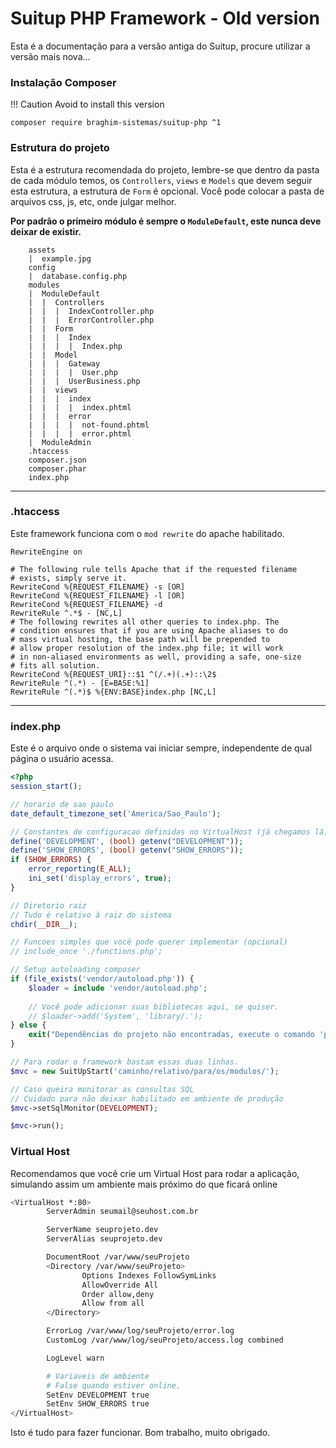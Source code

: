 # Suitup PHP Framework - **Old version**

Esta é a documentação para a versão antiga do Suitup, procure utilizar a versão mais nova...

### Instalação Composer

!!! Caution
        Avoid to install this version

`composer require braghim-sistemas/suitup-php ^1`

### Estrutura do projeto
Esta é a estrutura recomendada do projeto, lembre-se que dentro da pasta de cada módulo temos, os `Controllers`, `views` e `Models` que devem seguir esta estrutura, a estrutura de `Form` é opcional. Você pode colocar a pasta de arquivos css, js, etc, onde julgar melhor.

**Por padrão o primeiro módulo é sempre o `ModuleDefault`, este nunca deve deixar de existir.**

```properties
    assets
    |  example.jpg
    config
    |  database.config.php
    modules
    |  ModuleDefault
    |  |  Controllers
    |  |  |  IndexController.php
    |  |  |  ErrorController.php
    |  |  Form
    |  |  |  Index
    |  |  |  |  Index.php
    |  |  Model
    |  |  |  Gateway
    |  |  |  |  User.php
    |  |  |  UserBusiness.php
    |  |  views
    |  |  |  index
    |  |  |  |  index.phtml
    |  |  |  error
    |  |  |  |  not-found.phtml
    |  |  |  |  error.phtml
    |  ModuleAdmin
    .htaccess
    composer.json
    composer.phar
    index.php
```

---
### .htaccess
Este framework funciona com o `mod rewrite` do apache habilitado.
```properties
RewriteEngine on

# The following rule tells Apache that if the requested filename
# exists, simply serve it.
RewriteCond %{REQUEST_FILENAME} -s [OR]
RewriteCond %{REQUEST_FILENAME} -l [OR]
RewriteCond %{REQUEST_FILENAME} -d
RewriteRule ^.*$ - [NC,L]
# The following rewrites all other queries to index.php. The 
# condition ensures that if you are using Apache aliases to do
# mass virtual hosting, the base path will be prepended to 
# allow proper resolution of the index.php file; it will work
# in non-aliased environments as well, providing a safe, one-size 
# fits all solution.
RewriteCond %{REQUEST_URI}::$1 ^(/.+)(.+)::\2$
RewriteRule ^(.*) - [E=BASE:%1]
RewriteRule ^(.*)$ %{ENV:BASE}index.php [NC,L]

```

---
### index.php
Este é o arquivo onde o sistema vai iniciar sempre, independente de qual página o usuário acessa.
```php
<?php
session_start();

// horario de sao paulo
date_default_timezone_set('America/Sao_Paulo');

// Constantes de configuracao definidas no VirtualHost (já chegamos lá).
define('DEVELOPMENT', (bool) getenv("DEVELOPMENT"));
define('SHOW_ERRORS', (bool) getenv("SHOW_ERRORS"));
if (SHOW_ERRORS) {
	error_reporting(E_ALL);
	ini_set('display_errors', true);
}

// Diretorio raiz
// Tudo é relativo à raiz do sistema
chdir(__DIR__);

// Funcoes simples que você pode querer implementar (opcional)
// include_once './functions.php';

// Setup autoloading composer
if (file_exists('vendor/autoload.php')) {
	$loader = include 'vendor/autoload.php';
	
	// Você pode adicionar suas bibliotecas aqui, se quiser.
	// $loader->add('System', 'library/.');
} else {
	exit("Dependências do projeto não encontradas, execute o comando 'php composer.phar install'");
}

// Para rodar o framework bastam essas duas linhas.
$mvc = new SuitUpStart('caminho/relativo/para/os/modulos/');

// Caso queira monitorar as consultas SQL
// Cuidado para não deixar habilitado em ambiente de produção
$mvc->setSqlMonitor(DEVELOPMENT);

$mvc->run();
```

### Virtual Host
Recomendamos que você crie um Virtual Host para rodar a aplicação, simulando assim um ambiente mais próximo do que ficará online
```bash
<VirtualHost *:80>
        ServerAdmin seumail@seuhost.com.br

        ServerName seuprojeto.dev
        ServerAlias seuprojeto.dev

        DocumentRoot /var/www/seuProjeto
        <Directory /var/www/seuProjeto>
                Options Indexes FollowSymLinks
                AllowOverride All 
                Order allow,deny
                Allow from all 
        </Directory>

        ErrorLog /var/www/log/seuProjeto/error.log
        CustomLog /var/www/log/seuProjeto/access.log combined

        LogLevel warn

        # Variaveis de ambiente
        # False quando estiver online.
        SetEnv DEVELOPMENT true
        SetEnv SHOW_ERRORS true
</VirtualHost>
```

Isto é tudo para fazer funcionar. Bom trabalho, muito obrigado.
